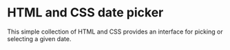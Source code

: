 # HTML and CSS date picker
This simple collection of HTML and CSS provides an interface for
picking or selecting a given date.
